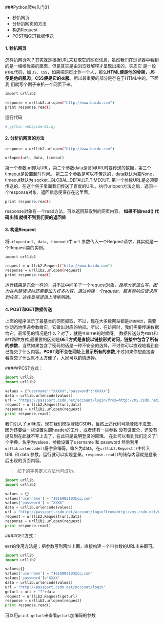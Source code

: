 ###Python爬虫入门01

* 秒扒网页
* 分析扒网页的方法
* 构造Request
* POST和GET数据传送

#### 1. 秒扒网页

怎样扒网页呢？其实就是根据URL来获取它的网页信息，虽然我们在浏览器中看到的是一幅幅优美的画面，但是其实是由浏览器解释才呈现出来的，实质它 是一段`HTML`代码，加 `JS`、`CSS`，如果把网页比作一个人，那么**HTML便是他的骨架，JS便是他的肌肉，CSS便是它的衣服**。所以最重要的部分是存在于HTML中的，下面我 们就写个例子来扒一个网页下来。

```bash
import urllib2
 
response = urllib2.urlopen("http://www.baidu.com")
print response.read()
```

运行代码

```bash
# python webspider01.py
```

#### 2. 分析扒网页的方法

```bash
response = urllib2.urlopen("http://www.baidu.com")
```

```bash
urlopen(url, data, timeout)
```

第一个参数url即为URL，第二个参数data是访问URL时要传送的数据，第三个timeout是设置超时时间。
第二三个参数是可以不传送的，data默认为空None，timeout默认为 socket._GLOBAL_DEFAULT_TIMEOUT.
第一个参数URL是必须要传送的，在这个例子里面我们传送了百度的URL，执行urlopen方法之后，返回一个response对象，返回信息便保存在这里面。

```bash
print response.read()
```

response对象有一个read方法，可以返回获取到的网页内容。
**如果不加read() 代码出错 就得不到我们要的返回值**

#### 3. 构造Request

将`urlopen(url, data, timeout)`中 `url` 参数传入一个Request请求，其实就是一个Request类的实例。

```bash
import urllib2
 
request = urllib2.Request("http://www.baidu.com")
response = urllib2.urlopen(request)
print response.read()
```

运行结果是完全一样的，只不过中间多了一个request对象，*推荐大家这么写，因为在构建请求时还需要加入好多内容，通过构建一个request，服务器响应请求得到应答，这样显得逻辑上清晰明确。*

#### 4. POST和GET数据传送

上面的程序演示了最基本的网页抓取，不过，现在大多数网站都是`动态网页`，需要你动态地传递参数给它，它做出对应的响应。所以，在访问时，我们需要传递数据给它。最常见的情况是什么？对了，就是`登录注册`的时候呀。
数据传送分为`POST`和`GET`两种方式,最重要的区别是**GET方式是直接以链接形式访问，链接中包含了所有的参数**，当然如果包含了密码的话是一种不安全的选择，不过你可以直观地看到自己提交了什么内容。**POST则不会在网址上显示所有的参数**,不过如果你想直接查看提交了什么就不太方便了，大家可以酌情选择。

#####POST方式：

```python
import urllib
import urllib2
 
values = {"username":"XXXXX","password":"XXXXX"}
data = urllib.urlencode(values) 
url = "https://passport.csdn.net/account/login?from=http://my.csdn.net/my/mycsdn"
request = urllib2.Request(url,data)
response = urllib2.urlopen(request)
print response.read()
```

我们引入了urllib库，现在我们模拟登陆CSDN，当然上述代码可能登陆不进去，因为还要做一些设置头部header的工作，或者还有一些参数 没有设置全，还没有提及到在此就不写上去了，在此只是说明登录的原理。
在此可以看到我们定义了1个字典，名字为values，参数设置了username 和 password
然后利用`urllib.urlencode()`将字典编码，命名为data，在`urllib2.Request()`中传入 URL 和 data 参数。运行就可以实现登录。`response.read()`的储存内容就是登录后出现的页面内容。

> 如下的字典定义方法也可成功。

```python
import urllib
import urllib2
 
values = {}
values['username'] = "1016903103@qq.com"
values['password'] = "XXXX"
data = urllib.urlencode(values) 
url = "http://passport.csdn.net/account/login?from=http://my.csdn.net/my/mycsdn"
request = urllib2.Request(url,data)
response = urllib2.urlopen(request)
print response.read()
```

####GET方式：

`GET`的使用方法是：把参数写到网址上面，直接构建一个带参数的URL出来即可。

```python
import urllib
import urllib2
 
values={}
values['username'] = "1016903103@qq.com"
values['password']="XXXX"
data = urllib.urlencode(values) 
url = "http://passport.csdn.net/account/login"
geturl = url + "?"+data
request = urllib2.Request(geturl)
response = urllib2.urlopen(request)
print response.read()
```

可以用`print geturl`来查看`geturl`加编码的参数


